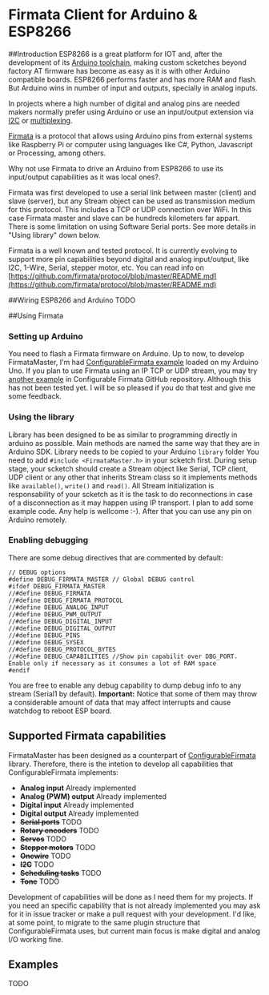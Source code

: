 # Firmata Client for Arduino & ESP8266
##Introduction
ESP8266 is a great platform for IOT and, after the development of its [Arduino toolchain](https://github.com/esp8266/Arduino), making custom scketches beyond factory AT firmware has become as easy as it is with other Arduino compatible boards.
ESP8266 performs faster and has more RAM and flash. But Arduino wins in number of input and outputs, specially in analog inputs.

In projects where a high number of digital and analog pins are needed makers normally prefer using Arduino or use an input/output extension via [I2C](http://playground.arduino.cc/Code/I2CPortExpander8574) or [multiplexing](http://playground.arduino.cc/Code/MUX151).

[Firmata](https://github.com/firmata/protocol/blob/master/README.md) is a protocol that allows using Arduino pins from external systems like Raspberry Pi or computer using languages like C#, Python, Javascript or Processing, among others.

Why not use Firmata to drive an Arduino from ESP8266 to use its input/output capabilities as it was local ones?.

Firmata was first developed to use a serial link between master (client) and slave (server), but any Stream object can be used as transmission medium for this protocol. This includes a TCP or UDP connection over WiFi. In this case Firmata master and slave can be hundreds kilometers far appart. There is some limitation on using Software Serial ports. See more details in "Using library" down below.

Firmata is a well known and tested protocol. It is currently evolving to support more pin capabilities beyond digital and analog input/output, like I2C, 1-Wire, Serial, stepper motor, etc. You can read info on [https://github.com/firmata/protocol/blob/master/README.md](https://github.com/firmata/protocol/blob/master/README.md)

##Wiring ESP8266 and Arduino
TODO

##Using Firmata
### Setting up Arduino
You need to flash a Firmata firmware on Arduino. Up to now, to develop FirmataMaster, I'm had [ConfigurableFirmata example](https://github.com/firmata/ConfigurableFirmata/tree/master/examples/ConfigurableFirmata) loaded on my Arduino Uno. If you plan to use Firmata using an IP TCP or UDP stream, you may try [another example](https://github.com/firmata/ConfigurableFirmata/tree/master/examples/ConfigurableFirmataWiFi) in Configurable Firmata GitHub repository. Although this has not been tested yet. I will be so pleased if you do that test and give me some feedback.

### Using the library
Library has been designed to be as similar to programming directly in arduino as possible. Main methods are named the same way that they are in Arduino SDK.
Library needs to be copied to your Arduino `library` folder
You need to add `#include <FirmataMaster.h>` in your scketch first.
During setup stage, your scketch should create a Stream object like Serial, TCP client, UDP client or any other that inherits Stream class so it implements methods like `available()`, `write()` and `read()`.
All Stream initialization is responsability of your scketch as it is the task to do reconnections in case of a disconnection as it may happen using IP transport. I plan to add some example code. Any help is wellcome :-).
After that you can use any pin on Arduino remotely.

### Enabling debugging
There are some debug directives that are commented by default:
```Arduino
// DEBUG options
#define DEBUG_FIRMATA_MASTER // Global DEBUG control
#ifdef DEBUG_FIRMATA_MASTER
//#define DEBUG_FIRMATA
//#define DEBUG_FIRMATA_PROTOCOL
//#define DEBUG_ANALOG_INPUT
//#define DEBUG_PWM_OUTPUT
//#define DEBUG_DIGITAL_INPUT
//#define DEBUG_DIGITAL_OUTPUT
//#define DEBUG_PINS
//#define DEBUG_SYSEX
//#define DEBUG_PROTOCOL_BYTES
//#define DEBUG_CAPABILITIES //Show pin capabilit over DBG_PORT. Enable only if necessary as it consumes a lot of RAM space
#endif
```
You are free to enable any debug capability to dump debug info to any stream (Serial1 by default).
**Important:** Notice that some of them may throw a considerable amount of data that may affect interrupts and cause watchdog to reboot ESP board.


## Supported Firmata capabilities
FirmataMaster has been designed as a counterpart of [ConfigurableFirmata](https://github.com/firmata/ConfigurableFirmata) library. Therefore, there is the intetion to develop all capabilities that ConfigurableFirmata implements:
- **Analog input** Already implemented
- **Analog (PWM) output** Already implemented
- **Digital input** Already implemented
- **Digital output** Already implemented
- **~~Serial ports~~** TODO
- **~~Rotary encoders~~** TODO
- **~~Servos~~** TODO
- **~~Stepper motors~~** TODO
- **~~Onewire~~** TODO
- **~~I2C~~** TODO
- **~~Scheduling tasks~~** TODO
- **~~Tone~~** TODO

Development of capabilities will be done as I need them for my projects. If you need an specific capability that is not already implemented you may ask for it in issue tracker or make a pull request with your development.
I'd like, at some point, to migrate to the same plugin structure that ConfigurableFirmata uses, but current main focus is make digital and analog I/O working fine.

## Examples
TODO
